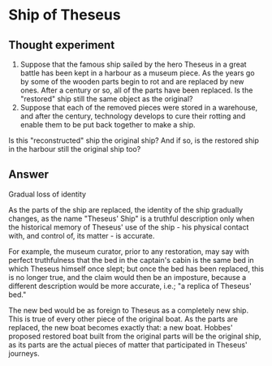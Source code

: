 # Ship of Theseus

## Thought experiment

1. Suppose that the famous ship sailed by the hero Theseus in a great battle has been kept in a harbour as a museum piece. As the years go by some of the wooden parts begin to rot and are replaced by new ones. After a century or so, all of the parts have been replaced. Is the "restored" ship still the same object as the original?
2. Suppose that each of the removed pieces were stored in a warehouse, and after the century, technology develops to cure their rotting and enable them to be put back together to make a ship.

Is this "reconstructed" ship the original ship? And if so, is the restored ship in the harbour still the original ship too?

## Answer

Gradual loss of identity

As the parts of the ship are replaced, the identity of the ship gradually changes, as the name "Theseus' Ship" is a truthful description only when the historical memory of Theseus' use of the ship - his physical contact with, and control of, its matter - is accurate.

For example, the museum curator, prior to any restoration, may say with perfect truthfulness that the bed in the captain's cabin is the same bed in which Theseus himself once slept; but once the bed has been replaced, this is no longer true, and the claim would then be an imposture, because a different description would be more accurate, i.e.; "a replica of Theseus' bed."

The new bed would be as foreign to Theseus as a completely new ship. This is true of every other piece of the original boat. As the parts are replaced, the new boat becomes exactly that: a new boat. Hobbes' proposed restored boat built from the original parts will be the original ship, as its parts are the actual pieces of matter that participated in Theseus' journeys.
